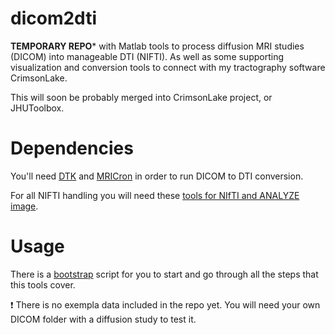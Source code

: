 dicom2dti
=========

**TEMPORARY REPO*** with Matlab tools to process diffusion MRI studies (DICOM) into manageable DTI (NIFTI). 
As well as some supporting visualization and conversion tools to connect with my tractography software CrimsonLake.

This will soon be probably merged into CrimsonLake project, or JHUToolbox.

Dependencies
============

You'll need [DTK](http://trackvis.org/dtk) and [MRICron](http://www.mccauslandcenter.sc.edu/mricro/mricron/) 
in order to run DICOM to DTI conversion. 

For all NIFTI handling you will need these 
[tools for NIfTI and ANALYZE image](http://www.mathworks.es/matlabcentral/fileexchange/8797).


Usage
=====

There is a [bootstrap](https://github.com/fbeeper/dicom2dti/blob/master/bootstrap.m) script for you to start
and go through all the steps that this tools cover. 


:exclamation: There is no exempla data included in the repo yet. You will need your own DICOM folder 
with a diffusion study to test it.
